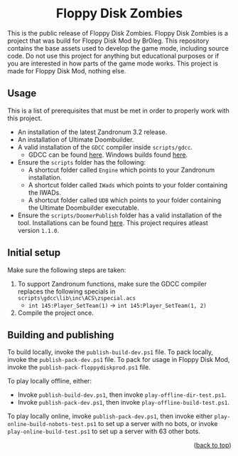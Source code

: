 


<!-- Anchor for the "back to top" links -->
<a id="readme-top"></a>

<!-- Project logo -->
<br />
<div align="center">
  <h1>Floppy Disk Zombies</h1>
</div>

This is the public release of Floppy Disk Zombies. Floppy Disk Zombies is a project that was build for Floppy Disk Mod by Br0leg. This repository contains the base assets used to develop the game mode, including source code. Do not use this project for anything but educational purposes or if you are interested in how parts of the game mode works. This project is made for Floppy Disk Mod, nothing else.

## Usage
This is a list of prerequisites that must be met in order to properly work with this project.
- An installation of the latest Zandronum 3.2 release.
- An installation of Ultimate Doombuilder.
- A valid installation of the `GDCC` compiler inside `scripts/gdcc`.
	- GDCC can be found [here](https://github.com/DavidPH/GDCC/tags). Windows builds found [here](https://www.dropbox.com/sh/5wae0ro7vuesud7/AADSyNu4S89Gc2RJc0PdS3qHa?dl=0).
- Ensure the `scripts` folder has the following:
	- A shortcut folder called `Engine` which points to your Zandronum installation.
	- A shortcut folder called `IWads` which points to your folder containing the IWADs.
	- A shortcut folder called `UDB` which points to your folder containing the Ultimate Doombuilder executable.
- Ensure the `scripts/DoomerPublish` folder has a valid installation of the tool. Installations can be found [here](https://github.com/RoyDefined/DoomerPublish/tags). This project requires atleast version `1.1.0`.

## Initial setup
Make sure the following steps are taken:
1. To support Zandronum functions, make sure the GDCC compiler replaces the following specials in `scripts\gdcc\lib\inc\ACS\zspecial.acs`
   - `int 145:Player_SetTeam(1)` -> `int 145:Player_SetTeam(1, 2)`
2. Compile the project once.


## Building and publishing
To build locally, invoke the `publish-build-dev.ps1` file.
To pack locally, invoke the `publish-pack-dev.ps1` file.
To pack for usage in Floppy Disk Mod, invoke the `publish-pack-floppydiskprod.ps1` file.

To play locally offline, either:
 - Invoke `publish-build-dev.ps1`, then invoke `play-offline-dir-test.ps1`.
 - Invoke `publish-pack-dev.ps1`, then invoke `play-offline-build-test.ps1`.
 
To play locally online, invoke `publish-pack-dev.ps1`, then invoke either `play-online-build-nobots-test.ps1` to set up a server with no bots, or invoke `play-online-build-test.ps1` to set up a server with 63 other bots.

<p align="right">(<a href="#readme-top">back to top</a>)</p>